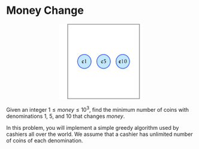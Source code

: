 # Money Change

<center><img src="logo.png" height="200px"></center>

Given an integer $1 \le money \le 10^3$, find
the minimum number of coins with
denominations 1, 5, and 10 that changes $money$.

In this problem, you will implement a simple greedy algorithm used by cashiers all over the world. We assume that a cashier has unlimited number of coins of each denomination.
